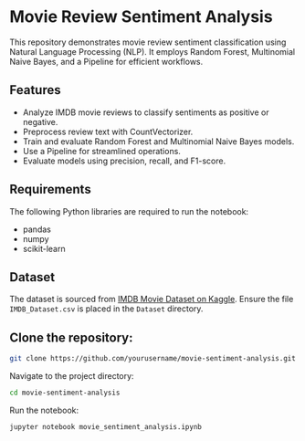 # Movie Review Sentiment Analysis

This repository demonstrates movie review sentiment classification using Natural Language Processing (NLP). It employs Random Forest, Multinomial Naive Bayes, and a Pipeline for efficient workflows.

## Features
- Analyze IMDB movie reviews to classify sentiments as positive or negative.
- Preprocess review text with CountVectorizer.
- Train and evaluate Random Forest and Multinomial Naive Bayes models.
- Use a Pipeline for streamlined operations.
- Evaluate models using precision, recall, and F1-score.

## Requirements
The following Python libraries are required to run the notebook:
- pandas
- numpy
- scikit-learn

## Dataset
The dataset is sourced from [IMDB Movie Dataset on Kaggle](https://www.kaggle.com/datasets/lakshmi25npathi/imdb-dataset-of-50k-movie-reviews?resource=download). Ensure the file `IMDB_Dataset.csv` is placed in the `Dataset` directory.

## Clone the repository:
```bash
git clone https://github.com/yourusername/movie-sentiment-analysis.git
```

Navigate to the project directory:
```bash
cd movie-sentiment-analysis
```

Run the notebook:
```bash
jupyter notebook movie_sentiment_analysis.ipynb
```

